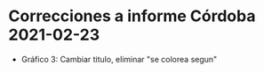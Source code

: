 # Correcciones a informe Córdoba 2021-02-23

* Gráfico 3: Cambiar titulo, eliminar "se colorea segun"